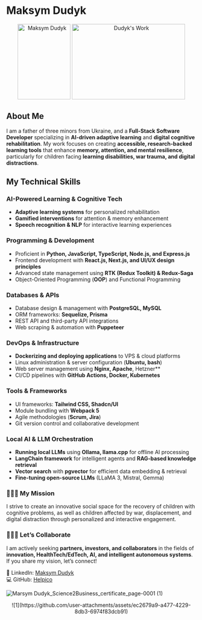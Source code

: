 # Maksym Dudyk  

<p align="center">
  <img src="https://github.com/Helpico/Helpico/assets/32806311/9dfc44d0-bcbe-43a1-8a73-9425f15224db" alt="Maksym Dudyk" width="140" height="200">
  <img src="https://github.com/user-attachments/assets/e08934f8-8ac6-40c8-9c0d-47a0b5c76d61" alt="Dudyk's Work" width="300" height="200">
</p>

## **About Me**  

I am a father of three minors from Ukraine, and a **Full-Stack Software Developer** specializing in **AI-driven adaptive learning** and **digital cognitive rehabilitation**. My work focuses on creating **accessible, research-backed learning tools** that enhance **memory, attention, and mental resilience**, particularly for children facing **learning disabilities, war trauma, and digital distractions**.  

## **My Technical Skills**  

### **AI-Powered Learning & Cognitive Tech**  
- **Adaptive learning systems** for personalized rehabilitation  
- **Gamified interventions** for attention & memory enhancement  
- **Speech recognition & NLP** for interactive learning experiences  

### **Programming & Development**  
- Proficient in **Python, JavaScript, TypeScript, Node.js, and Express.js**  
- Frontend development with **React.js, Next.js, and UI/UX design principles**    
- Advanced state management using **RTK (Redux Toolkit) & Redux-Saga**  
- Object-Oriented Programming (**OOP**) and Functional Programming  

### **Databases & APIs**  
- Database design & management with **PostgreSQL, MySQL**  
- ORM frameworks: **Sequelize, Prisma**  
- REST API and third-party API integrations  
- Web scraping & automation with **Puppeteer**  

### **DevOps & Infrastructure**  
- **Dockerizing and deploying applications** to VPS & cloud platforms  
- Linux administration & server configuration (**Ubuntu, bash**)  
- Web server management using **Nginx, Apache**, Hetzner**  
- CI/CD pipelines with **GitHub Actions, Docker, Kubernetes**  

### **Tools & Frameworks**  
- UI frameworks: **Tailwind CSS, Shadcn/UI**  
- Module bundling with **Webpack 5**  
- Agile methodologies (**Scrum, Jira**)  
- Git version control and collaborative development  

### **Local AI & LLM Orchestration**  
- **Running local LLMs** using **Ollama, llama.cpp** for offline AI processing  
- **LangChain framework** for intelligent agents and **RAG-based knowledge retrieval**  
- **Vector search** with **pgvector** for efficient data embedding & retrieval  
- **Fine-tuning open-source LLMs** (LLaMA 3, Mistral, Gemma)  

### 🚀🚀🚀 My Mission  
I strive to create an innovative social space for the recovery of children with cognitive problems, as well as children affected by war, displacement, and digital distraction through personalized and interactive engagement.  
 
### 🔴🔴🔴 Let’s Collaborate  
 I am actively seeking **partners, investors, and collaborators** in the fields of **innovation, HealthTech/EdTech, AI, and intelligent autonomous systems**. If you share my vision, let’s connect!  
 
 🔗 LinkedIn: [Maksym Dudyk](https://www.linkedin.com/in/maksym-dudyk-follow-up/)  
 💻 GitHub: [Helpico](https://github.com/Helpico) 

![Marsym Dudyk_Science2Business_certificate_page-0001 (1)](https://github.com/user-attachments/assets/2523336e-6c6a-4bd7-8b85-c19028547e34)


<p align="center">
![1](https://github.com/user-attachments/assets/ec2679a9-a477-4229-8db3-6974f83dcb91)
</p>
